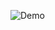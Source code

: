 ![Demo]([https://your-repository-url/path-to-your-gif.gif](https://i.pinimg.com/originals/4e/9e/1f/4e9e1f5a41b738e3066d135da871a46c.gif))
